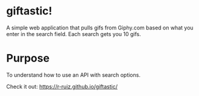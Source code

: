 # giftastic!
A simple web application that pulls gifs from Giphy.com based on what you enter in the search field. Each search gets you 10 gifs.  

# Purpose
To understand how to use an API with search options.

Check it out: https://r-ruiz.github.io/giftastic/
